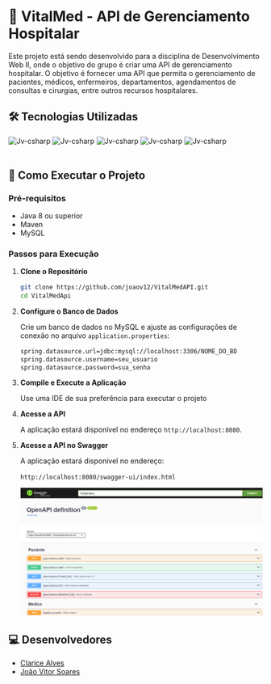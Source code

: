 # 🏥 VitalMed - API de Gerenciamento Hospitalar

Este projeto está sendo desenvolvido para a disciplina de Desenvolvimento Web II, onde o objetivo do grupo é criar uma API de gerenciamento hospitalar. O objetivo é fornecer uma API que permita o gerenciamento de pacientes, médicos, enfermeiros, departamentos, agendamentos de consultas e cirurgias, entre outros recursos hospitalares.

## 🛠️ Tecnologias Utilizadas
<div>
<img align="center" alt="Jv-csharp" height="40" width="50" src="https://cdn.jsdelivr.net/gh/devicons/devicon@latest/icons/java/java-original-wordmark.svg" /> 
<img align="center" alt="Jv-csharp" height="40" width="50" src="https://cdn.jsdelivr.net/gh/devicons/devicon@latest/icons/spring/spring-original-wordmark.svg" /> 
<img align="center" alt="Jv-csharp" height="40" width="50" src="https://cdn.jsdelivr.net/gh/devicons/devicon@latest/icons/mysql/mysql-original-wordmark.svg" />
<img align="center" alt="Jv-csharp" height="40" width="50" src="https://cdn.jsdelivr.net/gh/devicons/devicon@latest/icons/git/git-plain-wordmark.svg" />
<img align="center" alt="Jv-csharp" height="40" width="50" src="https://cdn.jsdelivr.net/gh/devicons/devicon@latest/icons/swagger/swagger-original-wordmark.svg" />
</div>
  

<br>


## 🚀 Como Executar o Projeto

### Pré-requisitos

- Java 8 ou superior
- Maven
- MySQL

### Passos para Execução

1. **Clone o Repositório**

   ```bash
   git clone https://github.com/joaov12/VitalMedAPI.git
   cd VitalMedApi
   ```

2. **Configure o Banco de Dados**

   Crie um banco de dados no MySQL e ajuste as configurações de conexão no arquivo `application.properties`:

   ```properties
   spring.datasource.url=jdbc:mysql://localhost:3306/NOME_DO_BD
   spring.datasource.username=seu_usuario
   spring.datasource.password=sua_senha
   ```

3. **Compile e Execute a Aplicação**

   Use uma IDE de sua preferência para executar o projeto

4. **Acesse a API**

   A aplicação estará disponível no endereço `http://localhost:8080`.

4. **Acesse a API no Swagger**

    A aplicação estará disponível no endereço:

   `http://localhost:8080/swagger-ui/index.html`

   ![swagger](/assets/swagger.png)


## 💻 Desenvolvedores
- [Clarice Alves](https://github.com/claricealvs)
- [João Vitor Soares](https://github.com/joaov12)
